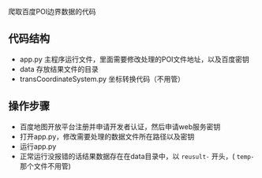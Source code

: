 爬取百度POI边界数据的代码

## 代码结构
- app.py 主程序运行文件，里面需要修改处理的POI文件地址，以及百度密钥
- data 存放结果文件的目录
- transCoordinateSystem.py 坐标转换代码（不用管）

## 操作步骤
- 百度地图开放平台注册并申请开发者认证，然后申请web服务密钥
- 打开app.py，修改需要处理的数据文件所在路径以及密钥
- 运行app.py
- 正常运行没报错的话结果数据存在在data目录中，以 `reusult-` 开头，( `temp-` 那个文件不用管)